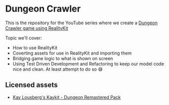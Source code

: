 # Dungeon Crawler

This is the repository for the YouTube series where we create a [Dungeon Crawler game using RealityKit](https://www.youtube.com/playlist?list=PLhUrOtMlcKDDjDeqlr1iU-lL16j90Vn_b)

Topic we'll cover:

- How to use RealityKit
- Coverting assets for use in RealityKit and importing them
- Bridging game logic to what is shown on screen
- Using Test Driven Development and Refactoring to keep our model code nice and clean. At least attempt to do so 😅

## Licensed assets

- [Kay Lousberg's Kaykit - Dungeon Remastered Pack](https://kaylousberg.itch.io/kaykit-dungeon-remastered)
